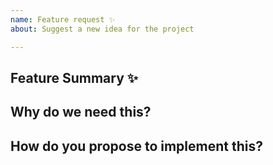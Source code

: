 ```yaml
---
name: Feature request ✨
about: Suggest a new idea for the project

---
```


<!-- Please search existing issues to avoid creating duplicates. -->

## Feature Summary ✨
<!-- A clear and concise description of the feature proposal. -->



## Why do we need this?
<!-- Please explain the motivation, how it will be used, etc. -->



## How do you propose to implement this?
<!-- Please think about how this could be added. Can you add this and submit a PR? -->

